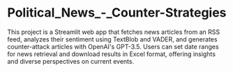 # Political_News_-_Counter-Strategies
This project is a Streamlit web app that fetches news articles from an RSS feed, analyzes their sentiment using TextBlob and VADER, and generates counter-attack articles with OpenAI's GPT-3.5. Users can set date ranges for news retrieval and download results in Excel format, offering insights and diverse perspectives on current events.
